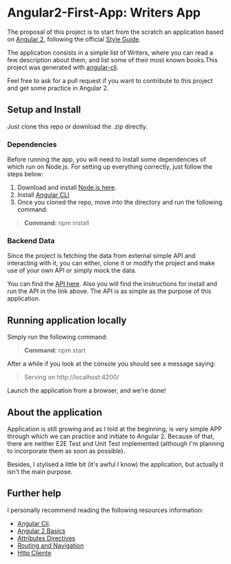 # Angular2-First-App: Writers App

The proposal of this project is to start from the scratch an application based on [Angular 2](https://angular.io/), following the official [Style Guide](https://angular.io/docs/ts/latest/guide/style-guide.html).

The application consists in a simple list of Writers, where you can read a few description about them, and list some of their most known books.This project was generated with [angular-cli](https://github.com/angular/angular-cli).

Feel free to ask for a pull request if you want to contribute to this project and get some practice in Angular 2.

## Setup and Install

Just clone this repo or download the .zip directly.

### Dependencies

Before running the app, you will need to install some dependencies of which run on Node.js. For setting up everything
correctly, just follow the steps below:

1. Download and install [Node.js here](https://nodejs.org/en/download/).
2. Install [Angular CLI](https://cli.angular.io/)
3. Once you cloned the repo, move into the directory and run the following command:

> **Command:** npm install

### Backend Data

Since the project is fetching the data from external simple API and interacting with it, you can either, clone it or modify the project and make use of your own API or simply mock the data.

You can find the [API here](https://github.com/NormanColoma/writers-backend). Also you will find the instructions for install and run the API in the link above. The API is as simple as the purpose of
this application.

## Running application locally

Simply run the following command:

> **Command:** npm start

After a while if you look at the console you should see a message saying:

> Serving on http://localhost:4200/

Launch the application from a browser, and we're done!

## About the application

Application is still growing and as I told at the beginning, is very simple APP through which we can practice and initiate to Angular 2. Because of that, there are neither E2E Test and Unit Test implemented (although I'm planning to incorporate them as soon as possible).

Besides, I stylised a little bit (it's awful I know) the application, but actually it isn't the main purpose.

## Further help

I personally recommend reading the following resources information:

* [Angular Cli](https://github.com/angular/angular-cli).
* [Angular 2 Basics](https://angular.io/docs/ts/latest/guide/)
* [Attributes Directives](https://angular.io/docs/ts/latest/guide/attribute-directives.html)
* [Routing and Navigation](https://angular.io/docs/ts/latest/guide/router.html)
* [Http Cliente](https://angular.io/docs/ts/latest/guide/server-communication.html)
